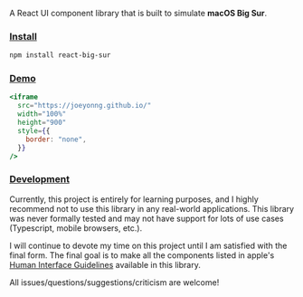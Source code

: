 A React UI component library that is built to simulate **macOS Big Sur**.

### [Install](https://www.npmjs.com/package/react-big-sur/)
```bash
npm install react-big-sur
```

### [Demo](https://joeyonng.github.io/)
```jsx
<iframe 
  src="https://joeyonng.github.io/" 
  width="100%" 
  height="900"
  style={{
    border: "none",
  }}
/>
```

### [Development](https://github.com/Joeyonng/react-big-sur)
Currently, this project is entirely for learning purposes, and I highly recommend not to use this library in any
real-world applications. This library was never formally tested and may not have support for lots of use cases
(Typescript, mobile browsers, etc.).

I will continue to devote my time on this project until I am satisfied with the final form. The final goal is to make
all the components listed in apple's [Human Interface Guidelines](https://developer.apple.com/design/human-interface-guidelines/macos/overview/visual-index/)
available in this library.

All issues/questions/suggestions/criticism are welcome!
